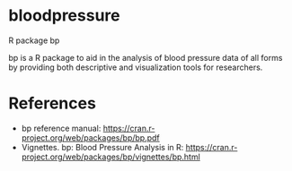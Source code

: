# bloodpressure

R package bp

bp is a R package to aid in the analysis of blood pressure data of all forms by providing both descriptive and visualization tools for researchers.

# References

- bp reference manual: <https://cran.r-project.org/web/packages/bp/bp.pdf>
- Vignettes. bp: Blood Pressure Analysis in R: <https://cran.r-project.org/web/packages/bp/vignettes/bp.html>

